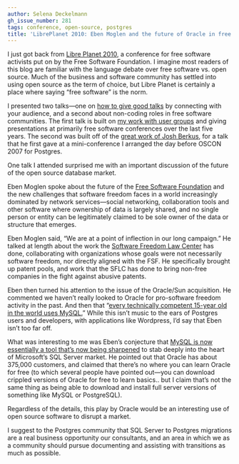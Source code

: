 ```yaml
---
author: Selena Deckelmann
gh_issue_number: 281
tags: conference, open-source, postgres
title: 'LibrePlanet 2010: Eben Moglen and the future of Oracle in free software'
---
```




I just got back from [Libre Planet 2010](https://libreplanet.org/wiki/Main_Page), a conference for free software activists put on by the Free Software Foundation. I imagine most readers of this blog are familiar with the language debate over free software vs. open source. Much of the business and software community has settled into using open source as the term of choice, but Libre Planet is certainly a place where saying “free software” is the norm.

I presented two talks—​one on [how to give good talks](http://www.chesnok.com/daily/2010/03/20/giving-good-talks-presentation/) by connecting with your audience, and a second about non-coding roles in free software communities. The first talk is built on [my work with user groups](https://www.slideshare.net/selenamarie/leading-without-being-in-charge-1009616) and giving presentations at primarily free software conferences over the last five years. The second was built off of the [great work of Josh Berkus](https://web.archive.org/web/20100330095708/http://www.pgexperts.com/document.html?id=5), for a talk that he first gave at a mini-conference I arranged the day before OSCON 2007 for Postgres.

One talk I attended surprised me with an important discussion of the future of the open source database market.

Eben Moglen spoke about the future of the [Free Software Foundation](https://www.fsf.org) and the new challenges that software freedom faces in a world increasingly dominated by network services—​social networking, collaboration tools and other software where ownership of data is largely shared, and no single person or entity can be legitimately claimed to be sole owner of the data or structure that emerges.

Eben Moglen said, “We are at a point of inflection in our long campaign.” He talked at length about the work the [Software Freedom Law Center](https://www.softwarefreedom.org/) has done, collaborating with organizations whose goals were not necessarily software freedom, nor directly aligned with the FSF. He specifically brought up patent pools, and work that the SFLC has done to bring non-free companies in the fight against abusive patents.

Eben then turned his attention to the issue of the Oracle/Sun acquisition. He commented we haven’t really looked to Oracle for pro-software freedom activity in the past. And then that “[every technically competent 15-year old in the world uses MySQL.](https://twitter.com/selenamarie/status/10783785419)” While this isn’t music to the ears of Postgres users and developers, with applications like Wordpress, I’d say that Eben isn’t too far off.

What was interesting to me was Eben’s conjecture that [MySQL is now essentially a tool that’s now being sharpened](https://web.archive.org/web/20100402070931/http://identi.ca/notice/25447908) to stab deeply into the heart of Microsoft’s SQL Server market. He pointed out that Oracle has about 375,000 customers, and claimed that there’s no where you can learn Oracle for free (to which several people have pointed out—​you can download crippled versions of Oracle for free to learn basics.. but I claim that’s not the same thing as being able to download and install full server versions of something like MySQL or PostgreSQL).

Regardless of the details, this play by Oracle would be an interesting use of open source software to disrupt a market.

I suggest to the Postgres community that SQL Server to Postgres migrations are a real business opportunity our consultants, and an area in which we as a community should pursue documenting and assisting with transitions as much as possible.


